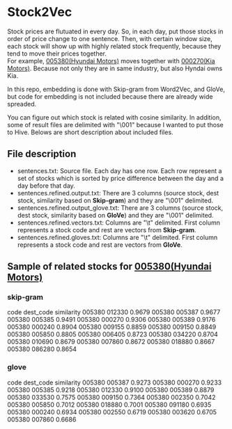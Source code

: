 # Stock2Vec

Stock prices are flutuated in every day. So, in each day, put those stocks in order of price change to one sentence. Then, with certain window size, each stock will show up with highly related stock frequently, because they tend to move their prices together.  
For example, [005380(Hyundai Motors)](http://finance.yahoo.com/quote/005380.KS/?p=005380.KS) moves together with [000270(Kia Motors)](http://finance.yahoo.com/quote/000270.KS/?p=000270.KS). Because not only they are in same industry, but also Hyndai owns Kia.

In this repo, embedding is done with Skip-gram from Word2Vec, and GloVe, but code for embedding is not included because there are already wide spreaded. 

You can figure out which stock is related with cosine similarity. In addition, some of result files are delimited with "\001" because I wanted to put those to Hive. Belows are short description about included files.

## File description
- sentences.txt: Source file. Each day has one row. Each row represent a set of stocks which is sorted by price difference between the day and a day before that day.
- sentences.refined.output.txt: There are 3 columns (source stock, dest stock, similarity based on **Skip-gram**) and they are "\001" delimited. 
- sentences.refined.output_glove.txt: There are 3 columns (source stock, dest stock, similarity based on **GloVe**) and they are "\001" delimited. 
- sentences.refined.vectors.txt: Columns are "\t" delimited. First column represents a stock code and rest are vectors from **Skip-gram**.
- sentences.refined.gloves.txt: Columns are "\t" delimited. First column represents a stock code and rest are vectors from **GloVe**.

## Sample of related stocks for [005380(Hyundai Motors)](http://finance.yahoo.com/quote/005380.KS/?p=005380.KS)

### skip-gram		
code	dest_code	similarity
005380	012330	0.9679 
005380	005387	0.9677 
005380	005385	0.9491 
005380	000270	0.9306 
005380	005389	0.9176 
005380	000240	0.8904 
005380	009155	0.8859 
005380	009150	0.8849 
005380	005850	0.8805 
005380	006405	0.8723 
005380	034220	0.8704 
005380	010690	0.8679 
005380	007860	0.8672 
005380	018880	0.8667 
005380	086280	0.8654 

### glove		
code	dest_code	similarity
005380	005387	0.9273 
005380	000270	0.9233 
005380	005385	0.9218 
005380	012330	0.9100 
005380	005389	0.8879 
005380	033530	0.7575 
005380	009150	0.7364 
005380	002350	0.7042 
005380	005850	0.7012 
005380	018880	0.7001 
005380	091180	0.6935 
005380	000240	0.6934 
005380	002550	0.6719 
005380	003620	0.6705 
005380	007860	0.6686 

